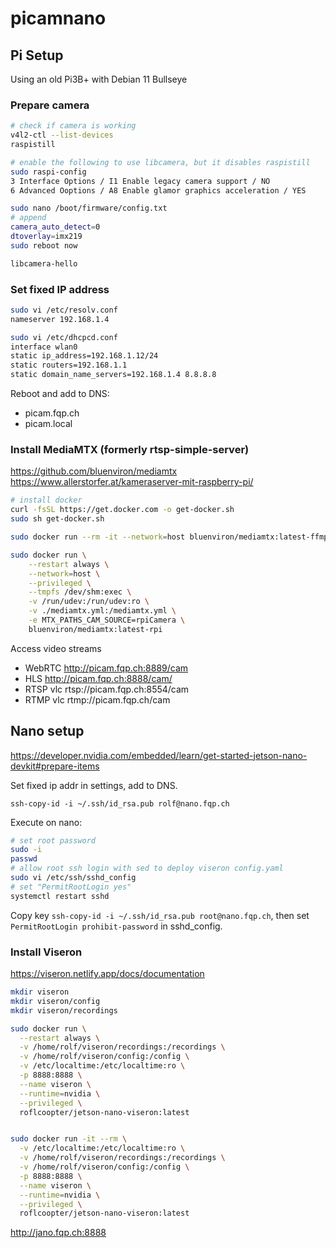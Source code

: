 # picamnano

## Pi Setup

Using an old Pi3B+ with Debian 11 Bullseye

### Prepare camera

```bash
# check if camera is working
v4l2-ctl --list-devices
raspistill  

# enable the following to use libcamera, but it disables raspistill
sudo raspi-config 
3 Interface Options / I1 Enable legacy camera support / NO
6 Advanced Ooptions / A8 Enable glamor graphics acceleration / YES

sudo nano /boot/firmware/config.txt
# append
camera_auto_detect=0
dtoverlay=imx219
sudo reboot now

libcamera-hello
```

### Set fixed IP address

```bash
sudo vi /etc/resolv.conf
nameserver 192.168.1.4

sudo vi /etc/dhcpcd.conf
interface wlan0
static ip_address=192.168.1.12/24
static routers=192.168.1.1
static domain_name_servers=192.168.1.4 8.8.8.8
```

Reboot and add to DNS:

- picam.fqp.ch
- picam.local

### Install MediaMTX (formerly rtsp-simple-server) 

<https://github.com/bluenviron/mediamtx>
<https://www.allerstorfer.at/kameraserver-mit-raspberry-pi/>

```bash
# install docker
curl -fsSL https://get.docker.com -o get-docker.sh
sudo sh get-docker.sh

sudo docker run --rm -it --network=host bluenviron/mediamtx:latest-ffmpeg-rpi

sudo docker run \
    --restart always \
    --network=host \
    --privileged \
    --tmpfs /dev/shm:exec \
    -v /run/udev:/run/udev:ro \
    -v ./mediamtx.yml:/mediamtx.yml \
    -e MTX_PATHS_CAM_SOURCE=rpiCamera \
    bluenviron/mediamtx:latest-rpi

```

Access video streams

- WebRTC http://picam.fqp.ch:8889/cam
- HLS http://picam.fqp.ch:8888/cam/
- RTSP vlc rtsp://picam.fqp.ch:8554/cam
- RTMP vlc rtmp://picam.fqp.ch/cam

## Nano setup

<https://developer.nvidia.com/embedded/learn/get-started-jetson-nano-devkit#prepare-items>

Set fixed ip addr in settings, add to DNS.

```ssh-copy-id -i ~/.ssh/id_rsa.pub rolf@nano.fqp.ch```

Execute on nano:
```bash
# set root password
sudo -i
passwd
# allow root ssh login with sed to deploy viseron config.yaml
sudo vi /etc/ssh/sshd_config
# set "PermitRootLogin yes"
systemctl restart sshd
```

Copy key ```ssh-copy-id -i ~/.ssh/id_rsa.pub root@nano.fqp.ch```, then set ```PermitRootLogin prohibit-password``` in sshd_config.

### Install Viseron

<https://viseron.netlify.app/docs/documentation>

```bash
mkdir viseron
mkdir viseron/config
mkdir viseron/recordings

sudo docker run \
  --restart always \
  -v /home/rolf/viseron/recordings:/recordings \
  -v /home/rolf/viseron/config:/config \
  -v /etc/localtime:/etc/localtime:ro \
  -p 8888:8888 \
  --name viseron \
  --runtime=nvidia \
  --privileged \
  roflcoopter/jetson-nano-viseron:latest


sudo docker run -it --rm \
  -v /etc/localtime:/etc/localtime:ro \
  -v /home/rolf/viseron/recordings:/recordings \
  -v /home/rolf/viseron/config:/config \
  -p 8888:8888 \
  --name viseron \
  --runtime=nvidia \
  --privileged \
  roflcoopter/jetson-nano-viseron:latest
```

<http://jano.fqp.ch:8888>


